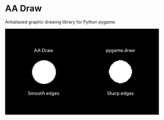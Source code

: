 # AA Draw

Antialiased graphic drawing library for Python pygame.

![](https://raw.githubusercontent.com/HuangPatrick16777216/aadraw/main/images/circles.jpg)
